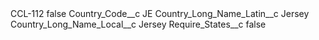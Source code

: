 <?xml version="1.0" encoding="UTF-8"?>
<CustomMetadata xmlns="http://soap.sforce.com/2006/04/metadata" xmlns:xsi="http://www.w3.org/2001/XMLSchema-instance" xmlns:xsd="http://www.w3.org/2001/XMLSchema">
    <label>CCL-112</label>
    <protected>false</protected>
    <values>
        <field>Country_Code__c</field>
        <value xsi:type="xsd:string">JE</value>
    </values>
    <values>
        <field>Country_Long_Name_Latin__c</field>
        <value xsi:type="xsd:string">Jersey</value>
    </values>
    <values>
        <field>Country_Long_Name_Local__c</field>
        <value xsi:type="xsd:string">Jersey</value>
    </values>
    <values>
        <field>Require_States__c</field>
        <value xsi:type="xsd:boolean">false</value>
    </values>
</CustomMetadata>
